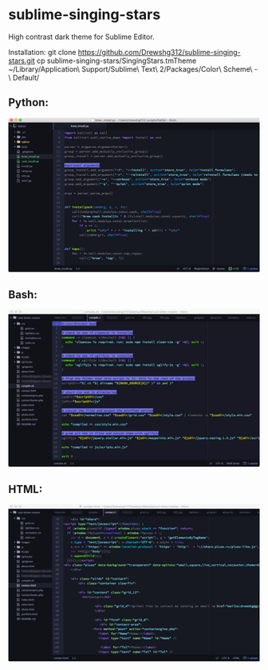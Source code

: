 # sublime-singing-stars

High contrast dark theme for Sublime Editor.

Installation:
    git clone https://github.com/Drewshg312/sublime-singing-stars.git
    cp sublime-singing-stars/SingingStars.tmTheme ~/Library/Application\ Support/Sublime\ Text\ 2/Packages/Color\ Scheme\ -\ Default/

## Python:

![Singing Stars Screenshot](imgs/python.png)

## Bash:

![Singing Stars Screenshot](imgs/bash.jpg)

## HTML:

![Singing Stars Screenshot](imgs/html.png)

